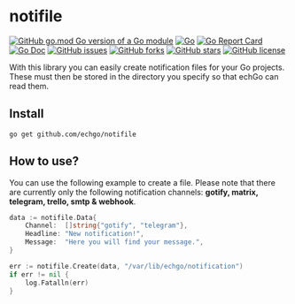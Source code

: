# notifile

[![GitHub go.mod Go version of a Go module](https://img.shields.io/github/go-mod/go-version/echgo/notifile.svg)](https://golang.org/) [![Go](https://github.com/echgo/notifile/actions/workflows/go.yml/badge.svg)](https://github.com/echgo/notifile/actions/workflows/go.yml) [![Go Report Card](https://goreportcard.com/badge/github.com/echgo/notifile)](https://goreportcard.com/report/github.com/echgo/notifile) [![Go Doc](https://godoc.org/github.com/echgo/notifile?status.svg)](https://pkg.go.dev/github.com/echgo/notifile) [![GitHub issues](https://img.shields.io/github/issues/echgo/notifile)](https://github.com/echgo/notifile/issues) [![GitHub forks](https://img.shields.io/github/forks/echgo/notifile)](https://github.com/echgo/notifile/network) [![GitHub stars](https://img.shields.io/github/stars/echgo/notifile)](https://github.com/echgo/notifile/stargazers) [![GitHub license](https://img.shields.io/github/license/echgo/notifile)](https://github.com/echgo/notifile/blob/master/LICENSE)

With this library you can easily create notification files for your Go projects. These must then be stored in the directory you specify so that echGo can read them.

## Install

```console
go get github.com/echgo/notifile
```

## How to use?

You can use the following example to create a file. Please note that there are currently only the following notification channels: **gotify, matrix, telegram, trello, smtp  & webhook**.

```go
data := notifile.Data{
    Channel:  []string{"gotify", "telegram"},
    Headline: "New notification!",
    Message:  "Here you will find your message.",
}

err := notifile.Create(data, "/var/lib/echgo/notification")
if err != nil {
    log.Fatalln(err)
}
```